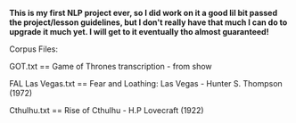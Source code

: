 
******This is my first NLP project ever, so I did work on it a good lil bit passed the project/lesson guidelines, but I don't really have that much I can do to upgrade it much yet. I will get to it eventually tho almost guaranteed!******

Corpus Files:

GOT.txt == Game of Thrones transcription - from show

FAL Las Vegas.txt == Fear and Loathing: Las Vegas - Hunter S. Thompson (1972)

Cthulhu.txt == Rise of Cthulhu - H.P Lovecraft (1922)